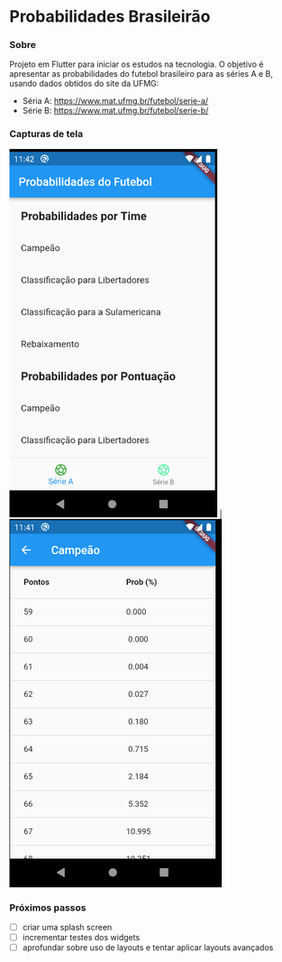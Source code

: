 # Probabilidades Brasileirão

### Sobre

Projeto em Flutter para iniciar os estudos na tecnologia.
O objetivo é apresentar as probabilidades do futebol brasileiro para as séries A e B,
usando dados obtidos do site da UFMG:

- Séria A: https://www.mat.ufmg.br/futebol/serie-a/
- Série B: https://www.mat.ufmg.br/futebol/serie-b/

### Capturas de tela

![img.png](.docs/print-tela-inicial.png) | ![img.png](.docs/print-campeao-por-pontuacao.png)

### Próximos passos

- [ ] criar uma splash screen
- [ ] incrementar testes dos widgets
- [ ] aprofundar sobre uso de layouts e tentar aplicar layouts avançados
